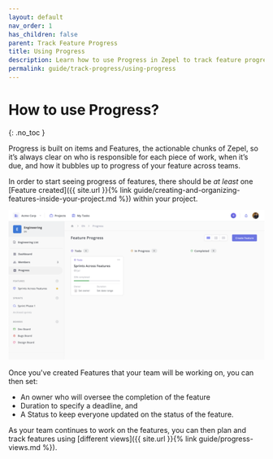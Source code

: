 ```yaml
---
layout: default
nav_order: 1
has_children: false
parent: Track Feature Progress
title: Using Progress
description: Learn how to use Progress in Zepel to track feature progress and plan for the road ahead.
permalink: guide/track-progress/using-progress
---
```

# How to use Progress?
{: .no_toc }

Progress is built on items and Features, the actionable chunks of Zepel, so it’s always clear on who is responsible for each piece of work, when it’s due, and how it bubbles up to progress of your feature across teams.

In order to start seeing progress of features, there should be _at least_ one [Feature created]({{ site.url }}{% link guide/creating-and-organizing-features-inside-your-project.md %}) within your project.

![At least one Feature must be created to view Progress in Zepel](/assets/uploads/zepel-progress-one-feature.png "Feature Progress with one Feature")

Once you've created Features that your team will be working on, you can then set:

- An owner who will oversee the completion of the feature
- Duration to specify a deadline, and
- A Status to keep everyone updated on the status of the feature.

As your team continues to work on the features, you can then plan and track features using [different views]({{ site.url }}{% link guide/progress-views.md %}).